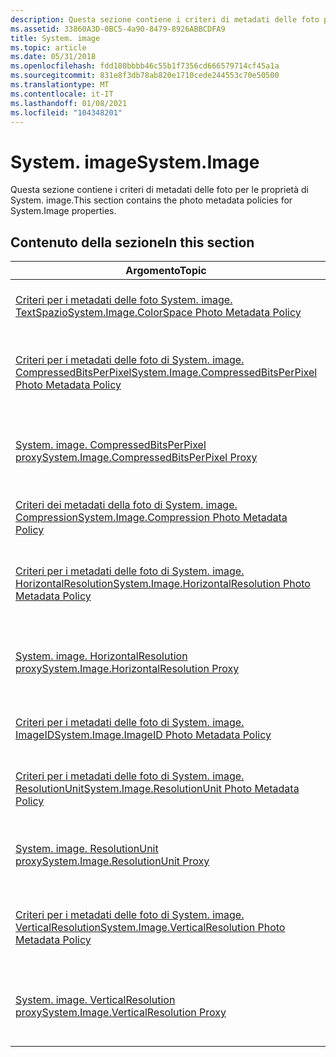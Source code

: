 ```yaml
---
description: Questa sezione contiene i criteri di metadati delle foto per le proprietà di System. image.
ms.assetid: 33860A3D-0BC5-4a90-8479-8926ABBCDFA9
title: System. image
ms.topic: article
ms.date: 05/31/2018
ms.openlocfilehash: fdd180bbbb46c55b1f7356cd666579714cf45a1a
ms.sourcegitcommit: 831e8f3db78ab820e1710cede244553c70e50500
ms.translationtype: MT
ms.contentlocale: it-IT
ms.lasthandoff: 01/08/2021
ms.locfileid: "104348201"
---
```

# <a name="systemimage"></a><span data-ttu-id="b980a-103">System. image</span><span class="sxs-lookup"><span data-stu-id="b980a-103">System.Image</span></span>

<span data-ttu-id="b980a-104">Questa sezione contiene i criteri di metadati delle foto per le proprietà di System. image.</span><span class="sxs-lookup"><span data-stu-id="b980a-104">This section contains the photo metadata policies for System.Image properties.</span></span>

## <a name="in-this-section"></a><span data-ttu-id="b980a-105">Contenuto della sezione</span><span class="sxs-lookup"><span data-stu-id="b980a-105">In this section</span></span>



| <span data-ttu-id="b980a-106">Argomento</span><span class="sxs-lookup"><span data-stu-id="b980a-106">Topic</span></span>                                                                                                                          | <span data-ttu-id="b980a-107">Descrizione</span><span class="sxs-lookup"><span data-stu-id="b980a-107">Description</span></span>                                                                                                                                                |
|--------------------------------------------------------------------------------------------------------------------------------|------------------------------------------------------------------------------------------------------------------------------------------------------------|
| [<span data-ttu-id="b980a-108">Criteri per i metadati delle foto System. image. TextSpazio</span><span class="sxs-lookup"><span data-stu-id="b980a-108">System.Image.ColorSpace Photo Metadata Policy</span></span>](-wic-photoprop-system-image-colorspace.md)<br/>                         | <span data-ttu-id="b980a-109">Criteri per i metadati delle foto per la proprietà [System. image. TextSpazio](../properties/props-system-image-colorspace.md) .</span><span class="sxs-lookup"><span data-stu-id="b980a-109">The photo metadata policy for the [System.Image.ColorSpace](../properties/props-system-image-colorspace.md) property.</span></span><br/>             |
| [<span data-ttu-id="b980a-110">Criteri per i metadati delle foto di System. image. CompressedBitsPerPixel</span><span class="sxs-lookup"><span data-stu-id="b980a-110">System.Image.CompressedBitsPerPixel Photo Metadata Policy</span></span>](-wic-photoprop-system-image-compressedbitsperpixel.md)<br/> | <span data-ttu-id="b980a-111">Criteri per i metadati delle foto per la proprietà [System. image. CompressedBitsPerPixel](../properties/props-system-image-compressedbitsperpixel.md) .</span><span class="sxs-lookup"><span data-stu-id="b980a-111">The photo metadata policy for the [System.Image.CompressedBitsPerPixel](../properties/props-system-image-compressedbitsperpixel.md) property.</span></span><br/> |
| [<span data-ttu-id="b980a-112">System. image. CompressedBitsPerPixel proxy</span><span class="sxs-lookup"><span data-stu-id="b980a-112">System.Image.CompressedBitsPerPixel Proxy</span></span>](-wic-photoprop-system-image-compressedbitsperpixel-proxy.md)<br/>           | <span data-ttu-id="b980a-113">Il proxy di proprietà per il criterio dei metadati della foto System. image. CompressedBitsPerPixel.</span><span class="sxs-lookup"><span data-stu-id="b980a-113">The property proxy for the System.Image.CompressedBitsPerPixel photo metadata policy.</span></span><br/>                                                           |
| [<span data-ttu-id="b980a-114">Criteri dei metadati della foto di System. image. Compression</span><span class="sxs-lookup"><span data-stu-id="b980a-114">System.Image.Compression Photo Metadata Policy</span></span>](-wic-photoprop-system-image-compression.md)<br/>                       | <span data-ttu-id="b980a-115">Criteri di metadati della foto per la proprietà [System. image. Compression](../properties/props-system-image-compression.md) .</span><span class="sxs-lookup"><span data-stu-id="b980a-115">The photo metadata policy for the [System.Image.Compression](../properties/props-system-image-compression.md) property.</span></span><br/>            |
| [<span data-ttu-id="b980a-116">Criteri per i metadati delle foto di System. image. HorizontalResolution</span><span class="sxs-lookup"><span data-stu-id="b980a-116">System.Image.HorizontalResolution Photo Metadata Policy</span></span>](-wic-photoprop-system-image-horizontalresolution.md)<br/>     | <span data-ttu-id="b980a-117">Criteri per i metadati delle foto per la proprietà [System. image. HorizontalResolution](../properties/props-system-image-horizontalresolution.md) .</span><span class="sxs-lookup"><span data-stu-id="b980a-117">The photo metadata policy for the [System.Image.HorizontalResolution](../properties/props-system-image-horizontalresolution.md) property.</span></span><br/>   |
| [<span data-ttu-id="b980a-118">System. image. HorizontalResolution proxy</span><span class="sxs-lookup"><span data-stu-id="b980a-118">System.Image.HorizontalResolution Proxy</span></span>](-wic-photoprop-system-image-horizontalresolution-proxy.md)<br/>               | <span data-ttu-id="b980a-119">Il proxy di proprietà per il criterio dei metadati della foto System. image. HorizontalResolution.</span><span class="sxs-lookup"><span data-stu-id="b980a-119">The property proxy for the System.Image.HorizontalResolution photo metadata policy.</span></span><br/>                                                             |
| [<span data-ttu-id="b980a-120">Criteri per i metadati delle foto di System. image. ImageID</span><span class="sxs-lookup"><span data-stu-id="b980a-120">System.Image.ImageID Photo Metadata Policy</span></span>](-wic-photoprop-system-image-imageid.md)<br/>                               | <span data-ttu-id="b980a-121">Criteri per i metadati delle foto per la proprietà [System. image. ImageId](../properties/props-system-image-imageid.md) .</span><span class="sxs-lookup"><span data-stu-id="b980a-121">The photo metadata policy for the [System.Image.ImageID](../properties/props-system-image-imageid.md) property.</span></span><br/>                |
| [<span data-ttu-id="b980a-122">Criteri per i metadati delle foto di System. image. ResolutionUnit</span><span class="sxs-lookup"><span data-stu-id="b980a-122">System.Image.ResolutionUnit Photo Metadata Policy</span></span>](-wic-photoprop-system-image-resolutionunit.md)<br/>                 | <span data-ttu-id="b980a-123">Criteri per i metadati delle foto per la proprietà [System. image. ResolutionUnit](../properties/props-system-image-resolutionunit.md) .</span><span class="sxs-lookup"><span data-stu-id="b980a-123">The photo metadata policy for the [System.Image.ResolutionUnit](../properties/props-system-image-resolutionunit.md) property.</span></span><br/>         |
| [<span data-ttu-id="b980a-124">System. image. ResolutionUnit proxy</span><span class="sxs-lookup"><span data-stu-id="b980a-124">System.Image.ResolutionUnit Proxy</span></span>](-wic-photoprop-system-image-resolutionunit-proxy.md)<br/>                           | <span data-ttu-id="b980a-125">Il proxy di proprietà per il criterio dei metadati della foto System. image. ResolutionUnit.</span><span class="sxs-lookup"><span data-stu-id="b980a-125">The property proxy for the System.Image.ResolutionUnit photo metadata policy.</span></span><br/>                                                                   |
| [<span data-ttu-id="b980a-126">Criteri per i metadati delle foto di System. image. VerticalResolution</span><span class="sxs-lookup"><span data-stu-id="b980a-126">System.Image.VerticalResolution Photo Metadata Policy</span></span>](-wic-photoprop-system-image-verticalresolution.md)<br/>         | <span data-ttu-id="b980a-127">Criteri per i metadati delle foto per la proprietà [System. image. VerticalResolution](../properties/props-system-image-verticalresolution.md) .</span><span class="sxs-lookup"><span data-stu-id="b980a-127">The photo metadata policy for the [System.Image.VerticalResolution](../properties/props-system-image-verticalresolution.md) property.</span></span><br/>     |
| [<span data-ttu-id="b980a-128">System. image. VerticalResolution proxy</span><span class="sxs-lookup"><span data-stu-id="b980a-128">System.Image.VerticalResolution Proxy</span></span>](-wic-photoprop-system-image-verticalresolution-proxy.md)<br/>                   | <span data-ttu-id="b980a-129">Il proxy di proprietà per il criterio dei metadati della foto System. image. VerticalResolution.</span><span class="sxs-lookup"><span data-stu-id="b980a-129">The property proxy for the System.Image.VerticalResolution photo metadata policy.</span></span><br/>                                                               |



 

 

 
